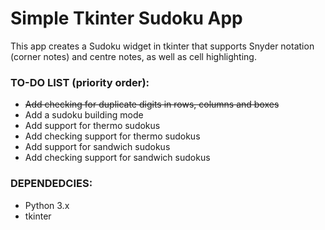# Simple Tkinter Sudoku App
This app creates a Sudoku widget in tkinter that supports Snyder notation (corner notes) and centre notes, as well as cell highlighting.

### TO-DO LIST (priority order):
- ~~Add checking for duplicate digits in rows, columns and boxes~~
- Add a sudoku building mode
- Add support for thermo sudokus
- Add checking support for thermo sudokus
- Add support for sandwich sudokus
- Add checking support for sandwich sudokus

### DEPENDEDCIES:
- Python 3.x
- tkinter
